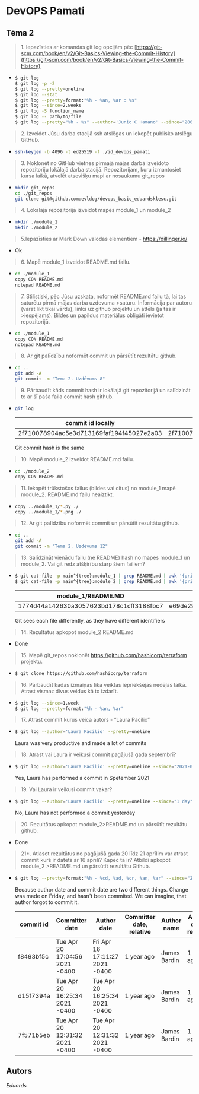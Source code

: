 # DevOPS Pamati
## Tēma 2
>1\. Iepazīsties ar komandas git log opcijām pēc
[https://git-scm.com/book/en/v2/Git-Basics-Viewing-the-Commit-History](https://git-scm.com/book/en/v2/Git-Basics-Viewing-the-Commit-History)
*
    ```sh
    $ git log
    $ git log -p -2
    $ git log --pretty=oneline
    $ git log --stat
    $ git log --pretty=format:"%h - %an, %ar : %s"
    $ git log --since=2.weeks
    $ git log -S function_name
    $ git log -- path/to/file
    $ git log --pretty="%h - %s" --author='Junio C Hamano' --since="2008-10-01" --before="2008-11-01" --no-merges -- t/
    ```

>2\. Izveidot Jūsu darba stacijā ssh atslēgas un iekopēt publisko atslēgu GitHub.
*
    ```sh
    ssh-keygen -b 4096 -t ed25519 -f ./id_devops_pamati
    ```

>3\. Noklonēt no GitHub vietnes pirmajā mājas darbā izveidoto repozitoriju lokālajā darba stacijā. 
>Repozitorijam, kuru izmantosiet kursa laikā, atvelēt atsevišķu mapi ar nosaukumu git_repos
*
    ```sh
    mkdir git_repos
    cd ./git_repos
    git clone git@github.com:evldog/devops_basic_eduardsklesc.git
    ```

>4\. Lokālajā repozitorijā izveidot mapes module_1 un module_2
*
    ```sh
    mkdir ./module_1
    mkdir ./module_2
    ```

>5\.Iepazīsties ar Mark Down valodas elementiem - https://dillinger.io/
* Ok

>6\. Mapē module_1 izveidot README.md failu.
*
    ```sh
    cd ./module_1
    copy CON README.md
    notepad README.md
    ```

>7\. Stilistiski, pēc Jūsu uzskata, noformēt README.md failu tā, lai tas saturētu pirmā mājas darba uzdevuma >saturu. Informācija par autoru (varat likt tikai vārdu), links uz github projektu un attēls (ja tas ir >iespējams). Bildes un papildus materiālus obligāti ievietot repozitorijā.
*
    ```sh
    cd ./module_1
    copy CON README.md
    notepad README.md
    ```

>8\. Ar git palīdzību noformēt commit un pārsūtīt rezultātu github.
*
    ```sh
    cd ..
    git add -A
    git commit -m "Tema 2. Uzdēvums 8"
    ```

>9\. Pārbaudīt kāds commit hash ir lokālajā git repozitorijā un salīdzināt to ar šī paša faila commit hash github.
*
    ```sh
    git log
    ```
    | commit id locally | commit id on github.com |
    | ------ | ------ |
    | 2f710078904ac5e3d713169faf194f45027e2a03 | 2f710078904ac5e3d713169faf194f45027e2a03 |
    Git commit hash is the same 

>10\. Mapē module_2 izveidot README.md failu.
*
    ```sh
    cd ./module_2
    copy CON README.md
    ```
>11\. Iekopēt trūkstošos failus (bildes vai citus) no module_1 mapē module_2. README.md failu neaiztikt.
*
    ```sh
    copy ../module_1/*.py ./
    copy ../module_1/*.png ./
    ```

>12\. Ar git palīdzību noformēt commit un pārsūtīt rezultātu github.
*
    ```sh
    cd ..
    git add -A
    git commit -m "Tema 2. Uzdēvums 12"
    ```

>13\. Salīdzināt vienādu failu (ne README) hash no mapes module_1 un module_2. Vai git redz atšķirību starp šiem failiem?
*
    ```sh
    $ git cat-file -p main^{tree}:module_1 | grep README.md | awk '{print $3}'
    $ git cat-file -p main^{tree}:module_2 | grep README.md | awk '{print $3}'
    ```
    | module_1/README.MD | module_2/README.MD |
    | ------ | ------ |
    | 1774d44a142630a3057623bd178c1cff3188fbc7 | e69de29bb2d1d6434b8b29ae775ad8c2e48c5391 |
    Git sees each file differently, as they have different identifiers

>14\. Rezultātus apkopot module_2 README.md
*
    Done
    

>15\. Mapē git_repos noklonēt https://github.com/hashicorp/terraform projektu.
*
    ```sh
    $ git clone https://github.com/hashicorp/terraform
    ```

>16\. Pārbaudīt kādas izmaiņas tika veiktas iepriekšējās nedēļas laikā. Atrast vismaz divus veidus kā to izdarīt.
*
    ```sh
    $ git log --since=1.week
    $ git log --pretty=format:"%h - %an, %ar"
    ```

>17\. Atrast commit kurus veica autors - “Laura Pacilio”
*
    ```sh
    $ git log --author='Laura Pacilio' --pretty=oneline
    ```
    Laura was very productive and made a lot of commits
    

>18\. Atrast vai Laura ir veikusi commit pagājušā gada septembrī?
*
    ```sh
    $ git log --author='Laura Pacilio' --pretty=oneline --since="2021-09-01" --before="2021-10-01"
    ```
    Yes, Laura has performed a commit in Spetember 2021

>19\. Vai Laura ir veikusi commit vakar?
*
    ```sh
    $ git log --author='Laura Pacilio' --pretty=oneline --since="1 day"
    ```
    No, Laura has not performed a commit yesterday

>20\. Rezultātus apkopot module_2\>README.md un pārsūtīt rezultātu github.
*
    Done

>21\*\. Atlasot rezultātus no pagājušā gada 20 līdz 21 aprīlim var atrast commit kurš ir datēts ar 16 aprīli? Kāpēc tā ir? Atbildi apkopot module_2 >README.md un pārsūtīt rezultātu Github.
*
    ```sh
    $ git log --pretty=format:"%h - %cd, %ad, %cr, %an, %ar" --since="2021-20-04" --before="2021-21-04"
    ```
    Because author date and commit date are two different things.
    Change was made on Friday, and hasn't been commited. We can imagine, that author forgot to commit it.
    
    | commit id  | Committer date | Author date | Committer date, relative | Author name | 	Author date, relative | 
    | ------ | ------ | ------ | ------ | ------ | ------ |
    | f8493bf5c |  Tue Apr 20 17:04:56 2021 -0400 |  Fri Apr 16 17:11:27 2021 -0400 |  1 year ago | James Bardin |  1 year ago
    | d15f7394a |  Tue Apr 20 16:25:34 2021 -0400 |  Tue Apr 20 16:25:34 2021 -0400 |  1 year ago |  James Bardin |  1 year ago
    | 7f571b5eb |  Tue Apr 20 12:31:32 2021 -0400 |  Tue Apr 20 12:31:32 2021 -0400 |  1 year ago |  James Bardin |  1 year ago


## Autors
_Eduards_